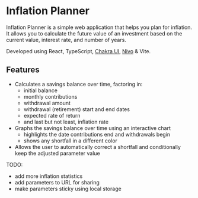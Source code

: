 # Inflation Planner

Inflation Planner is a simple web application that helps you plan for inflation. It allows you to calculate the future
value of an investment based on the current value, interest rate, and number of years.

Developed using React, TypeScript, [Chakra UI](https://v2.chakra-ui.com/), [Nivo](https://nivo.rocks/) & Vite.

## Features

- Calculates a savings balance over time, factoring in:
    - initial balance
    - monthly contributions
    - withdrawal amount
    - withdrawal (retirement) start and end dates
    - expected rate of return
    - and last but not least, inflation rate
- Graphs the savings balance over time using an interactive chart
    - highlights the date contributions end and withdrawals begin
    - shows any shortfall in a different color
- Allows the user to automatically correct a shortfall and conditionally keep the adjusted parameter value

TODO:

- add more inflation statistics
- add parameters to URL for sharing
- make parameters sticky using local storage
